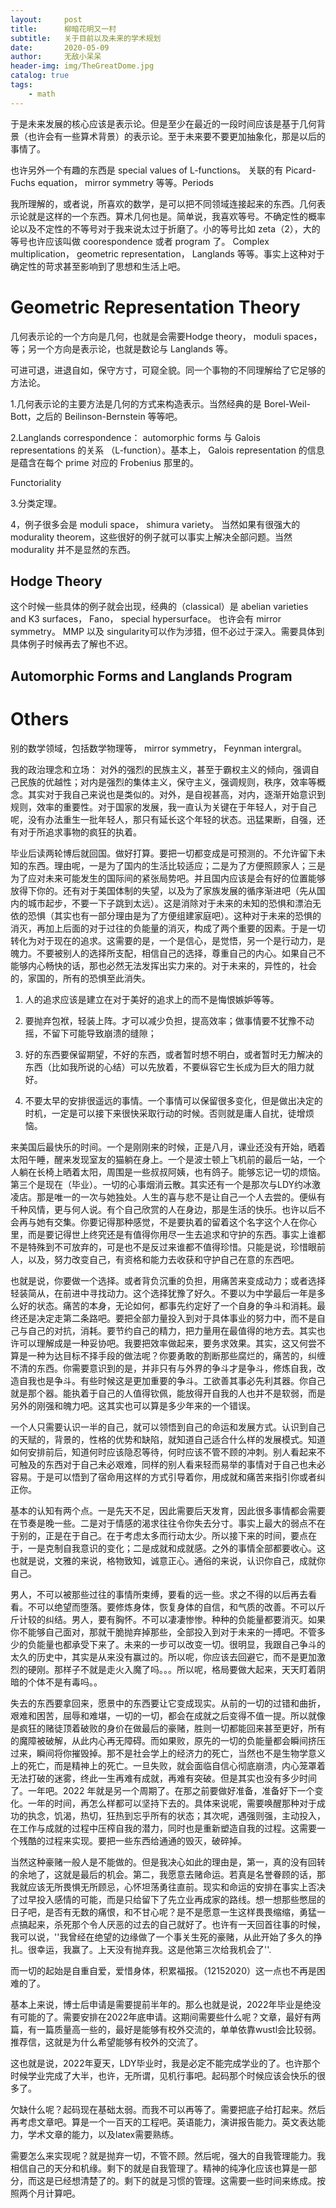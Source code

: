 ```yaml
---
layout:     post
title:      柳暗花明又一村
subtitle:   关于目前以及未来的学术规划
date:       2020-05-09
author:     无敌小呆呆
header-img: img/TheGreatDome.jpg
catalog: true
tags:
    - math
---
```


于是未来发展的核心应该是表示论。但是至少在最近的一段时间应该是基于几何背景（也许会有一些算术背景）的表示论。至于未来要不要更加抽象化，那是以后的事情了。

也许另外一个有趣的东西是 special values of L-functions。 关联的有 Picard-Fuchs equation， mirror symmetry 等等。Periods

我所理解的，或者说，所喜欢的数学，是可以把不同领域连接起来的东西。几何表示论就是这样的一个东西。算术几何也是。简单说，我喜欢等号。不确定性的概率论以及不定性的不等号对于我来说太过于折磨了。小的等号比如 zeta（2），大的等号也许应该叫做 coorespondence 或者 program 了。 Complex multiplication， geometric representation， Langlands 等等。事实上这种对于确定性的苛求甚至影响到了思想和生活上吧。

# Geometric Representation Theory

几何表示论的一个方向是几何，也就是会需要Hodge theory， moduli spaces，等；另一个方向是表示论，也就是数论与 Langlands 等。

可进可退，进退自如，保守方寸，可窥全貌。同一个事物的不同理解给了它足够的方法论。


1.几何表示论的主要方法是几何的方式来构造表示。当然经典的是 Borel-Weil-Bott，之后的 Beilinson-Bernstein 等等吧。

2.Langlands correspondence： automorphic forms 与 Galois representations 的关系 （L-function）。基本上， Galois representation 的信息是蕴含在每个 prime 对应的 Frobenius 那里的。

Functoriality

3.分类定理。

4，例子很多会是 moduli space， shimura variety。 当然如果有很强大的 modurality theorem，这些很好的例子就可以事实上解决全部问题。当然 modurality 并不是显然的东西。

## Hodge Theory
这个时候一些具体的例子就会出现，经典的（classical）是 abelian varieties and K3 surfaces， Fano， special hypersurface。 也许会有 mirror symmetry。
MMP 以及 singularity可以作为涉猎，但不必过于深入。需要具体到具体例子时候再去了解也不迟。

## Automorphic Forms and Langlands Program
# Others
  别的数学领域，包括数学物理等， mirror symmetry， Feynman intergral。



我的政治理念和立场： 对外的强烈的民族主义，甚至于霸权主义的倾向，强调自己民族的优越性；对内是强烈的集体主义，保守主义，强调规则，秩序，效率等概念。其实对于我自己来说也是类似的。对外，是自视甚高，对内，逐渐开始意识到规则，效率的重要性。对于国家的发展，我一直认为关键在于年轻人，对于自己呢，没有办法重生一批年轻人，那只有延长这个年轻的状态。迅猛果断，自强，还有对于所追求事物的疯狂的执着。

毕业后读两轮博后就回国。做好打算。要把一切都变成是可预测的。不允许留下未知的东西。理由呢，一是为了国内的生活比较适应；二是为了方便照顾家人；三是为了应对未来可能发生的国际间的紧张局势吧。并且国内应该是会有好的位置能够放得下你的。还有对于美国体制的失望，以及为了家族发展的循序渐进吧（先从国内的城市起步，不要一下子跳到太远）。这是消除对于未来的未知的恐惧和漂泊无依的恐惧（其实也有一部分理由是为了方便组建家庭吧）。这种对于未来的恐惧的消灭，再加上后面的对于过往的负能量的消灭，构成了两个重要的因素。于是一切转化为对于现在的追求。这需要的是，一个是信心，是觉悟，另一个是行动力，是魄力。不要被别人的选择所支配，相信自己的选择，尊重自己的内心。如果自己不能够内心畅快的话，那也必然无法发挥出实力来的。对于未来的，异性的，社会的，家国的，所有的恐惧至此消失。




1. 人的追求应该是建立在对于美好的追求上的而不是悔恨嫉妒等等。

2. 要抛弃包袱，轻装上阵。才可以减少负担，提高效率；做事情要不犹豫不动摇，不留下可能导致崩溃的缝隙；

3. 好的东西要保留期望，不好的东西，或者暂时想不明白，或者暂时无力解决的东西（比如我所说的心结）可以先放着，不要纵容它生长成为巨大的阻力就好。

4. 不要太早的安排很遥远的事情。一个事情可以保留很多变化，但是做出决定的时机，一定是可以接下来很快采取行动的时候。否则就是庸人自扰，徒增烦恼。

来美国后最快乐的时间。一个是刚刚来的时候，正是八月，课业还没有开始，晒着太阳午睡，醒来发现室友的猫躺在身上。一个是波士顿上飞机前的最后一站，一个人躺在长椅上晒着太阳，周围是一些叔叔阿姨，也有鸽子。能够忘记一切的烦恼。第三个是现在（毕业）。一切的心事烟消云散。其实还有一个是那次与LDY约冰激凌店。那是唯一的一次与她独处。人生的喜与悲不是让自己一个人去尝的。便纵有千种风情，更与何人说。有个自己欣赏的人在身边，那是生活的快乐。也许以后不会再与她有交集。你要记得那种感觉，不是要执着的留着这个名字这个人在你心里，而是要记得世上终究还是有值得你用尽一生去追求和守护的东西。事实上谁都不是特殊到不可放弃的，可是也不是反过来谁都不值得珍惜。只能是说，珍惜眼前人，以及，努力改变自己，有资格和能力去收获和守护自己在意的东西吧。

也就是说，你要做一个选择。或者背负沉重的负担，用痛苦来变成动力；或者选择轻装简从，在前进中寻找动力。这个选择犹豫了好久。不要以为中学最后一年是多么好的状态。痛苦的本身，无论如何，都事先约定好了一个自身的争斗和消耗。最终还是决定走第二条路吧。要把全部力量投入到对于具体事业的努力中，而不是自己与自己的对抗，消耗。要节约自己的精力，把力量用在最值得的地方去。其实也许可以理解成是一种妥协吧。我要把效率做起来，要务求效果。其实，这又何尝不算是一种为达目标不择手段的做法呢？你要勇敢的割断那些腐烂的，痛苦的，纠缠不清的东西。你需要意识到的是，并非只有与外界的争斗才是争斗，修炼自我，改造自我也是争斗。有些时候这是更加重要的争斗。工欲善其事必先利其器。你自己就是那个器。能执着于自己的人值得钦佩，能放得开自我的人也并不是软弱，而是另外的刚强和魄力吧。这其实也可以算是多少年来的一个错误。

一个人只需要认识一半的自己，就可以领悟到自己的命运和发展方式。认识到自己的天赋的，背景的，性格的优势和缺陷，就知道自己适合什么样的发展模式。知道如何安排前后，知道何时应该隐忍等待，何时应该不管不顾的冲刺。别人看起来不可触及的东西对于自己未必艰难，同样的别人看来轻而易举的事情对于自己也未必容易。于是可以悟到了宿命用这样的方式引导着你，用成就和痛苦来指引你或者纠正你。

基本的认知有两个点。一是先天不足，因此需要后天发育，因此很多事情都会需要在节奏是晚一些。二是对于情感的渴求往往令你失去分寸。事实上最大的弱点不在于别的，正是在于自己。在于考虑太多而行动太少。所以接下来的时间，要点在于，一是克制自我意识的变化；二是成就和成就感。之外的事情全部都要收心。这也就是说，文雅的来说，格物致知，诚意正心。通俗的来说，认识你自己，成就你自己。

男人，不可以被那些过往的事情所束缚，要看的远一些。求之不得的以后再去看看。不可以绝望而堕落。要修炼身体，恢复身体的自信，和气质的改善。不可以斤斤计较的纠结。男人，要有胸怀。不可以凄凄惨惨。种种的负能量都要消灭。如果你不能够自己面对，那就干脆抛弃掉那些，全部投入到对于未来的一搏吧。不管多少的负能量也都承受下来了。未来的一步可以改变一切。很明显，我跟自己争斗的太久的历史中，其实是从来没有赢过的。所以呢，你应该去回避它，而不是更加激烈的硬刚。那样子不就是走火入魔了吗。。。所以呢，格局要做大起来，天天盯着阴暗的个体不是有毒吗。。


失去的东西要拿回来，愿景中的东西要让它变成现实。从前的一切的过错和曲折，艰难和困苦，屈辱和难堪，一切的一切，都会在成就之后变得不值一提。所以就像是疯狂的赌徒顶着破败的身价在做最后的豪赌，胜则一切都能回来甚至更好，所有的魔障被破解，从此内心再无障碍。而如果败，原先的一切的负能量都会瞬间挤压过来，瞬间将你摧毁掉。那不是社会学上的经济力的死亡，当然也不是生物学意义上的死亡，而是精神上的死亡。一旦失败，就会面临自信心彻底崩溃，内心笼罩着无法打破的迷雾，终此一生再难有成就，再难有突破。但是其实也没有多少时间了。一年吧。2022 年就是另一个周期了。在那之前要做好准备，准备好下一个变化。一年的时间，再怎么样都可以坚持下去的。具体来说呢，需要唤醒那种对于成功的执念，饥渴，热切，狂热到忘乎所有的状态；其次呢，遇强则强，主动投入，在工作与成就的过程中压榨自我的潜力，同时也是重新塑造自我的过程。这需要一个残酷的过程来实现。要把一些东西给通通的毁灭，破碎掉。

当然这种豪赌一般人是不能做的。但是我决心如此的理由是，第一，真的没有回转的余地了，这就是最后的机会。第二，我愿意去赌命运。若真是名誉眷顾的话，那我就应该无所畏惧无所顾忌，心怀坦荡勇往直前。现实和命运的安排在事实上否决了过早投入感情的可能，而是只给留下了先立业再成家的路线。想一想那些憋屈的日子吧，是否有无数的痛恨，和不甘心呢？是不是愿意一生这样畏畏缩缩，勇猛一点搞起来，杀死那个令人厌恶的过去的自己就好了。也许有一天回首往事的时候，我可以说，''我曾经在绝望的边缘做了一个事关生死的豪赌，从此开始了多久的挣扎。很幸运，我赢了。上天没有抛弃我。这是他第三次给我机会了''.

而一切的起始是自重自爱，爱惜身体，积累福报。（12152020）这一点也不再是困难的了。


基本上来说，博士后申请是需要提前半年的。那么也就是说，2022年毕业是绝没有可能的了。需要安排在2022年底申请。这期间需要些什么呢？文章，最好有两篇，有一篇质量高一些的，最好是能够有校外交流的，单单依靠wustl会比较弱。推荐信，这就是为什么希望能够有校外的交流了。

这也就是说，2022年夏天，LDY毕业时，我是必定不能完成学业的了。也许那个时候学业完成了大半，也许，无所谓，见机行事吧。起码那个时候应该会快乐的很多了。

欠缺什么呢？起码现在基础太弱。而我不可以再等了。需要把底子给打起来。然后再考虑文章吧。算是一个一百天的工程吧。英语能力，演讲报告能力。英文表达能力，学术文章的能力，以及latex需要熟练。

需要怎么来实现呢？就是抛弃一切，不管不顾。然后呢，强大的自我管理能力。我相信自己的天分和机缘。剩下的就是自我管理了。精神的纯净化应该也算是一部分，而这是已经想清楚了的。剩下的就是习惯的管理。这需要一些时间来练成。按照两个月计算吧。
